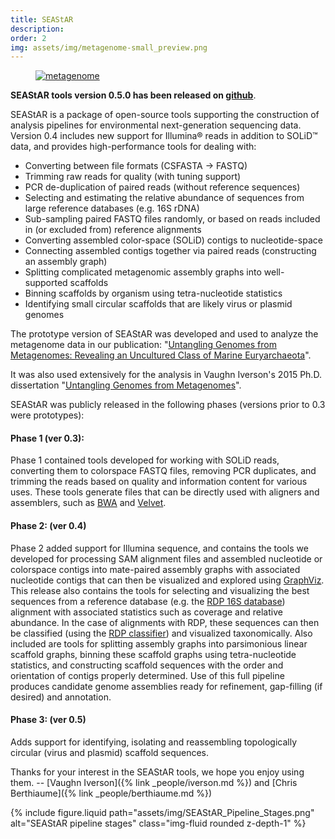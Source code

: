 ```yaml
---
title: SEAStAR
description:
order: 2
img: assets/img/metagenome-small_preview.png
---
```


<figure class="figure w-100 text-center">
  <a href="{% link assets/img/metagenome-large.gif %}">
    <img src="{% link assets/img/metagenome-small.gif %}" title="metagenome" class="figure-img img-fluid"/>
  </a>
</figure>


**SEAStAR tools version 0.5.0 has been released on [github](https://github.com/armbrustlab/SEAStAR)**.

SEAStAR is a package of open-source tools supporting the construction of analysis pipelines for environmental next-generation sequencing data. Version 0.4 includes new support for Illumina® reads in addition to SOLiD™ data, and provides high-performance tools for dealing with:

* Converting between file formats (CSFASTA -> FASTQ)
* Trimming raw reads for quality (with tuning support)
* PCR de-duplication of paired reads (without reference sequences)
* Selecting and estimating the relative abundance of sequences from large reference databases (e.g. 16S rDNA)
* Sub-sampling paired FASTQ files randomly, or based on reads included in (or excluded from) reference alignments
* Converting assembled color-space (SOLiD) contigs to nucleotide-space
* Connecting assembled contigs together via paired reads (constructing an assembly graph)
* Splitting complicated metagenomic assembly graphs into well-supported scaffolds
* Binning scaffolds by organism using tetra-nucleotide statistics
* Identifying small circular scaffolds that are likely virus or plasmid genomes

The prototype version of SEAStAR was developed and used to analyze the metagenome data in our publication: "[Untangling Genomes from Metagenomes: Revealing an Uncultured Class of Marine Euryarchaeota](http://www.sciencemag.org/content/335/6068/587.abstract)".

It was also used extensively for the analysis in Vaughn Iverson's 2015 Ph.D. dissertation "[Untangling Genomes from Metagenomes](https://digital.lib.washington.edu/researchworks/handle/1773/35283)".

SEAStAR was publicly released in the following phases (versions prior to 0.3 were prototypes):

#### Phase 1 (ver 0.3):
Phase 1 contained tools developed for working with SOLiD reads, converting them to colorspace FASTQ files, removing PCR duplicates, and trimming the reads based on quality and information content for various uses. These tools generate files that can be directly used with aligners and assemblers, such as [BWA](http://bio-bwa.sourceforge.net/) and [Velvet](http://www.ebi.ac.uk/~zerbino/velvet/).

#### Phase 2: (ver 0.4)
Phase 2 added support for Illumina sequence, and contains the tools we developed for processing SAM alignment files and assembled nucleotide or colorspace contigs into mate-paired assembly graphs with associated nucleotide contigs that can then be visualized and explored using [GraphViz](http://www.graphviz.org/). This release also contains the tools for selecting and visualizing the best sequences from a reference database (e.g. the [RDP 16S database](http://rdp.cme.msu.edu/)) alignment with associated statistics such as coverage and relative abundance. In the case of alignments with RDP, these sequences can then be classified (using the [RDP classifier](http://sourceforge.net/projects/rdp-classifier/)) and visualized taxonomically. Also included are tools for splitting assembly graphs into parsimonious linear scaffold graphs, binning these scaffold graphs using tetra-nucleotide statistics, and constructing scaffold sequences with the order and orientation of contigs properly determined. Use of this full pipeline produces candidate genome assemblies ready for refinement, gap-filling (if desired) and annotation.

#### Phase 3: (ver 0.5)
Adds support for identifying, isolating and reassembling topologically circular (virus and plasmid) scaffold sequences.

Thanks for your interest in the SEAStAR tools, we hope you enjoy using them.
-- [Vaughn Iverson]({% link _people/iverson.md %}) and [Chris Berthiaume]({% link _people/berthiaume.md %})

{% include figure.liquid path="assets/img/SEAStAR_Pipeline_Stages.png" alt="SEAStAR pipeline stages" class="img-fluid rounded z-depth-1" %}
